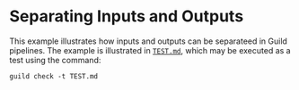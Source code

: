 # Separating Inputs and Outputs

This example illustrates how inputs and outputs can be separateed in
Guild pipelines. The example is illustrated in [`TEST.md`](TEST.md),
which may be executed as a test using the command:

    guild check -t TEST.md
